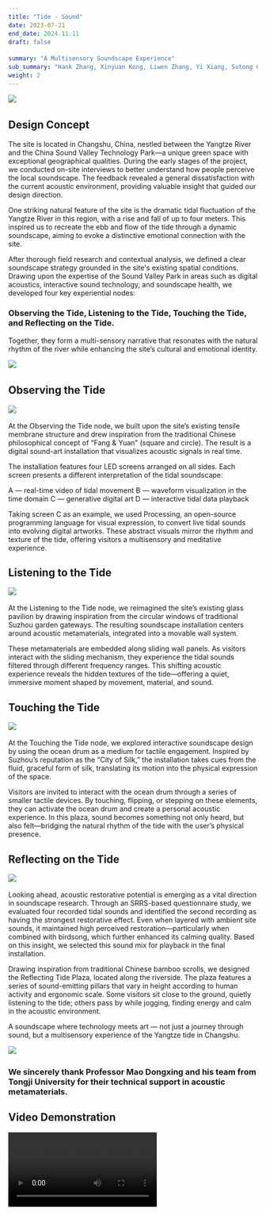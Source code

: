 ```yaml
---
title: "Tide · Sound"
date: 2023-07-21
end_date: 2024.11.11
draft: false

summary: "A Multisensory Soundscape Experience"
sub_summary: "Hank Zhang, Xinyuan Kong, Liwen Zhang, Yi Xiang, Sutong Gu"
weight: 2
---
```


<img src="/images/project/2/1.png" style="max-width:100%"> </img>

## Design Concept

The site is located in Changshu, China, nestled between the Yangtze River and the China Sound Valley Technology Park—a unique green space with exceptional geographical qualities. During the early stages of the project, we conducted on-site interviews to better understand how people perceive the local soundscape. The feedback revealed a general dissatisfaction with the current acoustic environment, providing valuable insight that guided our design direction.

One striking natural feature of the site is the dramatic tidal fluctuation of the Yangtze River in this region, with a rise and fall of up to four meters. This inspired us to recreate the ebb and flow of the tide through a dynamic soundscape, aiming to evoke a distinctive emotional connection with the site.

After thorough field research and contextual analysis, we defined a clear soundscape strategy grounded in the site's existing spatial conditions. Drawing upon the expertise of the Sound Valley Park in areas such as digital acoustics, interactive sound technology, and soundscape health, we developed four key experiential nodes:

### Observing the Tide, Listening to the Tide, Touching the Tide, and Reflecting on the Tide.

Together, they form a multi-sensory narrative that resonates with the natural rhythm of the river while enhancing the site’s cultural and emotional identity.

<img src="/images/project/2/2.png" style="max-width:100%"> </img>

## Observing the Tide

<img src="/images/project/2/3.png" style="max-width:100%"> </img>

At the Observing the Tide node, we built upon the site’s existing tensile membrane structure and drew inspiration from the traditional Chinese philosophical concept of “Fang & Yuan” (square and circle). The result is a digital sound-art installation that visualizes acoustic signals in real time.

The installation features four LED screens arranged on all sides. Each screen presents a different interpretation of the tidal soundscape:

A — real-time video of tidal movement
B — waveform visualization in the time domain
C — generative digital art
D — interactive tidal data playback

Taking screen C as an example, we used Processing, an open-source programming language for visual expression, to convert live tidal sounds into evolving digital artworks. These abstract visuals mirror the rhythm and texture of the tide, offering visitors a multisensory and meditative experience.

## Listening to the Tide

<img src="/images/project/2/4.png" style="max-width:100%"> </img>

At the Listening to the Tide node, we reimagined the site’s existing glass pavilion by drawing inspiration from the circular windows of traditional Suzhou garden gateways. The resulting soundscape installation centers around acoustic metamaterials, integrated into a movable wall system.

These metamaterials are embedded along sliding wall panels. As visitors interact with the sliding mechanism, they experience the tidal sounds filtered through different frequency ranges. This shifting acoustic experience reveals the hidden textures of the tide—offering a quiet, immersive moment shaped by movement, material, and sound.

## Touching the Tide

<img src="/images/project/2/5.png" style="max-width:100%"> </img>

At the Touching the Tide node, we explored interactive soundscape design by using the ocean drum as a medium for tactile engagement. Inspired by Suzhou’s reputation as the “City of Silk,” the installation takes cues from the fluid, graceful form of silk, translating its motion into the physical expression of the space.

Visitors are invited to interact with the ocean drum through a series of smaller tactile devices. By touching, flipping, or stepping on these elements, they can activate the ocean drum and create a personal acoustic experience. In this plaza, sound becomes something not only heard, but also felt—bridging the natural rhythm of the tide with the user’s physical presence.

## Reflecting on the Tide

<img src="/images/project/2/6.png" style="max-width:100%"> </img>

Looking ahead, acoustic restorative potential is emerging as a vital direction in soundscape research. Through an SRRS-based questionnaire study, we evaluated four recorded tidal sounds and identified the second recording as having the strongest restorative effect. Even when layered with ambient site sounds, it maintained high perceived restoration—particularly when combined with birdsong, which further enhanced its calming quality. Based on this insight, we selected this sound mix for playback in the final installation.

Drawing inspiration from traditional Chinese bamboo scrolls, we designed the Reflecting Tide Plaza, located along the riverside. The plaza features a series of sound-emitting pillars that vary in height according to human activity and ergonomic scale. Some visitors sit close to the ground, quietly listening to the tide; others pass by while jogging, finding energy and calm in the acoustic environment.

A soundscape where technology meets art —
not just a journey through sound,
but a multisensory experience of the Yangtze tide in Changshu.

<img src="/images/project/2/7.png" style="max-width:100%"> </img>

### We sincerely thank Professor Mao Dongxing and his team from Tongji University for their technical support in acoustic metamaterials.


##  Video Demonstration


<video src="/images/project/2/1.mp4"  controls style="max-width:100%">

##  Acoustic Metamaterials


<video src="/images/project/2/2.mp4"  controls style="max-width:100%">

## Futher Presentation

Together with Professor Meng Qi, I delivered a presentation titled Cultural, Artistic, and Technical Characteristics of Soundscape in Haikou， exploring the interdisciplinary integration of soundscape theory, artistic interpretation, and acoustic technology.

<img src="/images/project/2/8.png" style="max-width:100%"> </img>

## From Concept to Reality

This project has been officially approved for construction by the Changshu Municipal Government and is currently in the process of being implemented on site.